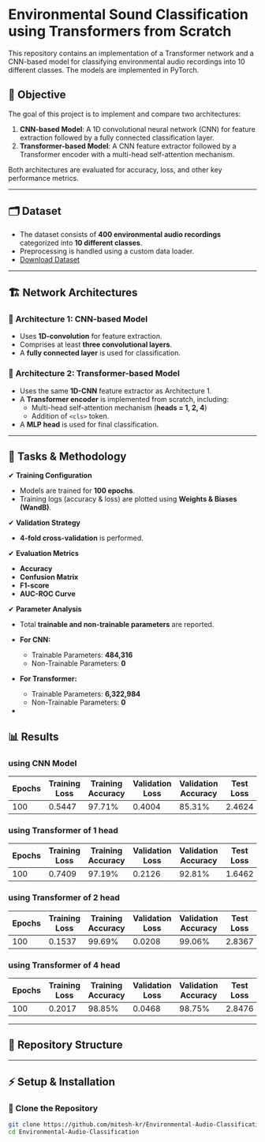 # Environmental Sound Classification using Transformers from Scratch

This repository contains an implementation of a Transformer network and a CNN-based model for classifying environmental audio recordings into 10 different classes. The models are implemented in PyTorch.

## 📌 Objective

The goal of this project is to implement and compare two architectures:

1. **CNN-based Model**: A 1D convolutional neural network (CNN) for feature extraction followed by a fully connected classification layer.
2. **Transformer-based Model**: A CNN feature extractor followed by a Transformer encoder with a multi-head self-attention mechanism.

Both architectures are evaluated for accuracy, loss, and other key performance metrics.

---

## 🗂 Dataset

- The dataset consists of **400 environmental audio recordings** categorized into **10 different classes**.
- Preprocessing is handled using a custom data loader.
- [Download Dataset](https://iitjacin-my.sharepoint.com/personal/mishra_10_iitj_ac_in/_layouts/15/onedrive.aspx?id=%2Fpersonal%2Fmishra%5F10%5Fiitj%5Fac%5Fin%2FDocuments%2FAudio%5FAssignment%5FDL%2FArchive%2Ezip&parent=%2Fpersonal%2Fmishra%5F10%5Fiitj%5Fac%5Fin%2FDocuments%2FAudio%5FAssignment%5FDL&ga=1)


---

## 🏗 Network Architectures

### 🔹 **Architecture 1: CNN-based Model**
- Uses **1D-convolution** for feature extraction.
- Comprises at least **three convolutional layers**.
- A **fully connected layer** is used for classification.

### 🔹 **Architecture 2: Transformer-based Model**
- Uses the same **1D-CNN** feature extractor as Architecture 1.
- A **Transformer encoder** is implemented from scratch, including:
  - Multi-head self-attention mechanism (**heads = 1, 2, 4**)
  - Addition of `<cls>` token.
- A **MLP head** is used for final classification.

---

## 📌 Tasks & Methodology

✔ **Training Configuration**
- Models are trained for **100 epochs**.
- Training logs (accuracy & loss) are plotted using **Weights & Biases (WandB)**.

✔ **Validation Strategy**
- **4-fold cross-validation** is performed.

✔ **Evaluation Metrics**
- **Accuracy**
- **Confusion Matrix**
- **F1-score**
- **AUC-ROC Curve**

✔ **Parameter Analysis**
- Total **trainable and non-trainable parameters** are reported.
- **For CNN:**
  - Trainable Parameters: **484,316**
  - Non-Trainable Parameters: **0**
- **For Transformer:**
  - Trainable Parameters: **6,322,984**
  - Non-Trainable Parameters: **0**



- 


## 📊 Results

### using CNN Model

| Epochs | Training Loss | Training Accuracy | Validation Loss | Validation Accuracy | Test Loss | Test Accuracy | F1 Score |
|--------|--------------|-------------------|----------------|---------------------|-----------|--------------|---------|
| 100    | 0.5447       | 97.71%            | 0.4004         | 85.31%             | 2.4624    | 47.50%       | 0.4066  |



### using Transformer of 1 head

| Epochs | Training Loss | Training Accuracy | Validation Loss | Validation Accuracy | Test Loss | Test Accuracy | F1 Score |
|--------|--------------|-------------------|----------------|---------------------|-----------|--------------|----------|
| 100    | 0.7409       | 97.19%            | 0.2126         | 92.81%              | 1.6462    | 55.00%       | 0.5187   |


### using Transformer of 2 head

| Epochs | Training Loss | Training Accuracy | Validation Loss | Validation Accuracy | Test Loss | Test Accuracy | F1 Score |
|--------|--------------|-------------------|----------------|---------------------|-----------|--------------|----------|
| 100    | 0.1537       | 99.69%            | 0.0208         | 99.06%             | 2.8367    | 47.50%       | 0.4371   |


### using Transformer of 4 head

| Epochs | Training Loss | Training Accuracy | Validation Loss | Validation Accuracy | Test Loss | Test Accuracy | F1 Score |
|--------|--------------|-------------------|----------------|---------------------|-----------|--------------|----------|
| 100    | 0.2017       | 98.85%            | 0.0468         | 98.75%             | 2.8476    | 45.00%       | 0.4252   |



---

## 📂 Repository Structure




---

## ⚡ Setup & Installation

### 🔹 Clone the Repository

```bash
git clone https://github.com/mitesh-kr/Environmental-Audio-Classification.git
cd Environmental-Audio-Classification
